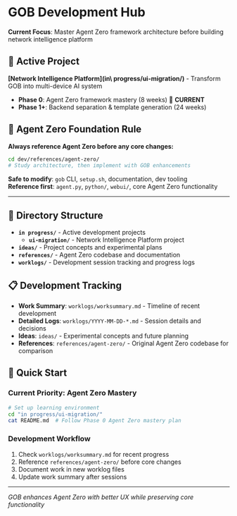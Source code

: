 # GOB Development Hub

**Current Focus**: Master Agent Zero framework architecture before building network intelligence platform

## 🎯 Active Project

**[Network Intelligence Platform](in\ progress/ui-migration/)** - Transform GOB into multi-device AI system
- **Phase 0**: Agent Zero framework mastery (8 weeks) 🔴 **CURRENT**
- **Phase 1+**: Backend separation & template generation (24 weeks)

## 🚨 Agent Zero Foundation Rule

**Always reference Agent Zero before any core changes:**
```bash
cd dev/references/agent-zero/
# Study architecture, then implement with GOB enhancements
```

**Safe to modify**: `gob` CLI, `setup.sh`, documentation, dev tooling  
**Reference first**: `agent.py`, `python/`, `webui/`, core Agent Zero functionality

---

## 📁 Directory Structure

- **`in progress/`** - Active development projects
  - **`ui-migration/`** - Network Intelligence Platform project
- **`ideas/`** - Project concepts and experimental plans
- **`references/`** - Agent Zero codebase and documentation
- **`worklogs/`** - Development session tracking and progress logs


## 📋 Development Tracking

- **Work Summary**: `worklogs/worksummary.md` - Timeline of recent development
- **Detailed Logs**: `worklogs/YYYY-MM-DD-*.md` - Session details and decisions
- **Ideas**: `ideas/` - Experimental concepts and future planning
- **References**: `references/agent-zero/` - Original Agent Zero codebase for comparison

## 🚀 Quick Start

### **Current Priority: Agent Zero Mastery**
```bash
# Set up learning environment
cd "in progress/ui-migration/"
cat README.md  # Follow Phase 0 Agent Zero mastery plan
```

### **Development Workflow**
1. Check `worklogs/worksummary.md` for recent progress
2. Reference `references/agent-zero/` before core changes
3. Document work in new worklog files
4. Update work summary after sessions

---

*GOB enhances Agent Zero with better UX while preserving core functionality*
